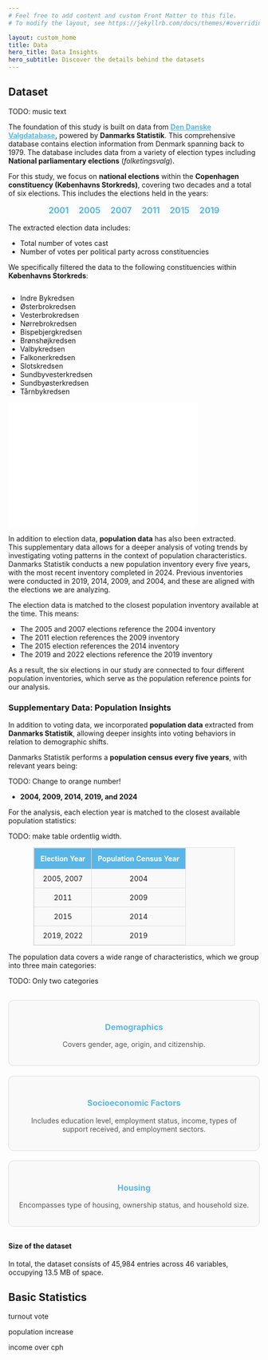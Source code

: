 ```yaml
---
# Feel free to add content and custom Front Matter to this file.
# To modify the layout, see https://jekyllrb.com/docs/themes/#overriding-theme-defaults

layout: custom_home
title: Data 
hero_title: Data Insights
hero_subtitle: Discover the details behind the datasets
---
```


## <a id="dataset"></a>Dataset

TODO: music text

The foundation of this study is built on data from <a href="https://valgdatabase.dst.dk/data" target="_blank" style="color: #59B6E7; font-weight: bold;">Den Danske Valgdatabase</a>, powered by **Danmarks Statistik**. This comprehensive database contains election information from Denmark spanning back to 1979. The database includes data from a variety of election types including **National parliamentary elections** (*folketingsvalg*).

For this study, we focus on **national elections** within the **Copenhagen constituency (Københavns Storkreds)**, covering two decades and a total of six elections. This includes the elections held in the years:

<div style="text-align: center; margin: 16px 0;">
  <span style="color: #59B6E7; font-weight: bold; font-size: 1.2em; display: inline-flex; gap: 20px;">
    <span>2001</span>
    <span>2005</span>
    <span>2007</span>
    <span>2011</span>
    <span>2015</span>
    <span>2019</span>
  </span>
</div>

The extracted election data includes:

- Total number of votes cast
- Number of votes per political party across constituencies

We specifically filtered the data to the following constituencies within **Københavns Storkreds**:

<div style="display: flex; flex-wrap: wrap; align-items: center;">
  <ul style="flex: 1;">
    <li>Indre Bykredsen</li>
    <li>Østerbrokredsen</li>
    <li>Vesterbrokredsen</li>
    <li>Nørrebrokredsen</li>
    <li>Bispebjergkredsen</li>
    <li>Brønshøjkredsen</li>
    <li>Valbykredsen</li>
    <li>Falkonerkredsen</li>
    <li>Slotskredsen</li>
    <li>Sundbyvesterkredsen</li>
    <li>Sundbyøsterkredsen</li>
    <li>Tårnbykredsen</li>
  </ul>

<iframe src="assets/copenhagen_districts_map.html" 
        title="Interactive Map of Copenhagen Constituencies"
        style="width: 75%; height: 250px; border: none;">
</iframe>

</div>

In addition to election data, **population data** has also been extracted.  
This supplementary data allows for a deeper analysis of voting trends by investigating voting patterns in the context of population characteristics.  
Danmarks Statistik conducts a new population inventory every five years, with the most recent inventory completed in 2024. Previous inventories were conducted in 2019, 2014, 2009, and 2004, and these are aligned with the elections we are analyzing.

The election data is matched to the closest population inventory available at the time. This means:

- The 2005 and 2007 elections reference the 2004 inventory
- The 2011 election references the 2009 inventory
- The 2015 election references the 2014 inventory
- The 2019 and 2022 elections reference the 2019 inventory

As a result, the six elections in our study are connected to four different population inventories, which serve as the population reference points for our analysis.


### Supplementary Data: Population Insights

In addition to voting data, we incorporated **population data** extracted from **Danmarks Statistik**, allowing deeper insights into voting behaviors in relation to demographic shifts.

Danmarks Statistik performs a **population census every five years**, with relevant years being:

TODO: Change to orange number!

- **2004, 2009, 2014, 2019, and 2024**

For the analysis, each election year is matched to the closest available population statistics:

TODO: make table ordentlig width.

<div style="overflow-x: auto; margin: 14px 0;">
  <table style="width: 80%; margin: 0 auto; border-collapse: collapse; font-size: 1em; text-align: center; background-color: #f9f9f9; border: 1px solid #ddd;">
    <thead style="background-color: #59B6E7; color: white;">
      <tr>
        <th style="padding: 12px; border: 1px solid #ddd;">Election Year</th>
        <th style="padding: 12px; border: 1px solid #ddd;">Population Census Year</th>
      </tr>
    </thead>
    <tbody>
      <tr>
        <td style="padding: 10px; border: 1px solid #ddd;">2005, 2007</td>
        <td style="padding: 10px; border: 1px solid #ddd;">2004</td>
      </tr>
      <tr>
        <td style="padding: 10px; border: 1px solid #ddd;">2011</td>
        <td style="padding: 10px; border: 1px solid #ddd;">2009</td>
      </tr>
      <tr>
        <td style="padding: 10px; border: 1px solid #ddd;">2015</td>
        <td style="padding: 10px; border: 1px solid #ddd;">2014</td>
      </tr>
      <tr>
        <td style="padding: 10px; border: 1px solid #ddd;">2019, 2022</td>
        <td style="padding: 10px; border: 1px solid #ddd;">2019</td>
      </tr>
    </tbody>
  </table>
</div>

The population data covers a wide range of characteristics, which we group into three main categories:

TODO: Only two categories

<div style="display: flex; flex-wrap: wrap; justify-content: center; gap: 20px; margin: 30px 0;">
  
  <div style="flex: 1 1 250px; background: #f9f9f9; padding: 20px; border: 1px solid #ddd; border-radius: 10px; text-align: center;">
    <h3 style="color: #59B6E7;">Demographics</h3>
    <p style="font-size: 1em; color: #555;">
      Covers gender, age, origin, and citizenship.
    </p>
  </div>
  
  <div style="flex: 1 1 250px; background: #f9f9f9; padding: 20px; border: 1px solid #ddd; border-radius: 10px; text-align: center;">
    <h3 style="color: #59B6E7;">Socioeconomic Factors</h3>
    <p style="font-size: 1em; color: #555;">
      Includes education level, employment status, income, types of support received, and employment sectors.
    </p>
  </div>
  
  <div style="flex: 1 1 250px; background: #f9f9f9; padding: 20px; border: 1px solid #ddd; border-radius: 10px; text-align: center;">
    <h3 style="color: #59B6E7;">Housing</h3>
    <p style="font-size: 1em; color: #555;">
      Encompasses type of housing, ownership status, and household size.
    </p>
  </div>

</div>

#### Size of the dataset

In total, the dataset consists of 45,984 entries across 46 variables, occupying 13.5 MB of space.

## <a id="basic-stat"></a>Basic Statistics


turnout vote

population increase

income over cph
